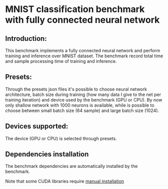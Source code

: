 # MNIST classification benchmark with fully connected neural network

## Introduction:

This benchmark implements a fully connected neural network and perform training and inference over MNIST dataset. The benchmark record total time and sample processing time of training and inference.

## Presets:

Through the presets json files it's possible to choose neural network architecture, batch size during training (how many data I give to the net per training iteration) and device used by the benchmark (GPU or CPU). By now only shallow network with 1000 neurons is available, while is possible to choose between small batch size (64 sample) and large batch size (1024).

## Devices supported:

The device (GPU or CPU) is selected through presets.

## Dependencies installation

The benchmark dependencies are automatically installed by the benchmark. 

Note that some CUDA libraries require [manual installation](../../README.md#requirements)
